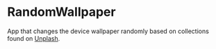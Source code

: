 # RandomWallpaper
App that changes the device wallpaper randomly based on collections found on [Unplash](https://unsplash.com/).
